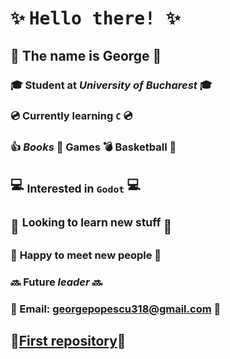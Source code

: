 # ✨ <tt> **Hello there!** </tt>✨

##  🐝 The name is George 🐝
### 🎓 Student at *University of Bucharest* 🎓
### 💿 Currently learning `C` 💿
### 👍 *Books* 📗 **Games** 💣 Basketball 🏀  
## 💻 <sub> Interested in `Godot` </sub> 💻
##  👀 <sup> Looking to learn new stuff </sup> 👀
### 👋 **Happy to meet new people** 👋
### 🔜 Future *leader* 🔜
### 📧 Email: georgepopescu318@gmail.com 📧
##  📂[**First repository**](https://github.com/GeorgePopescu318/Useful-Code)📂